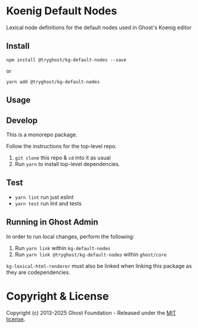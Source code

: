 # Koenig Default Nodes

Lexical node definitions for the default nodes used in Ghost&#39;s Koenig editor

## Install

`npm install @tryghost/kg-default-nodes --save`

or

`yarn add @tryghost/kg-default-nodes`

## Usage


## Develop

This is a monorepo package.

Follow the instructions for the top-level repo.
1. `git clone` this repo & `cd` into it as usual
2. Run `yarn` to install top-level dependencies.



## Test

- `yarn lint` run just eslint
- `yarn test` run lint and tests


## Running in Ghost Admin
In order to run local changes, perform the following:
1. Run `yarn link` within `kg-default-nodes`
2. Run `yarn link @tryghost/kg-default-nodes` within `ghost/core`

`kg-lexical-html-renderer` must also be linked when linking this package as they are codependencies.


# Copyright & License 

Copyright (c) 2013-2025 Ghost Foundation - Released under the [MIT license](LICENSE).